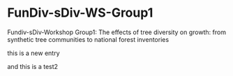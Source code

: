 FunDiv-sDiv-WS-Group1
=====================

Fundiv-sDiv-Workshop Group1: The effects of tree diversity on growth:  from synthetic tree communities to national forest inventories

this is a new entry

and this is a test2
